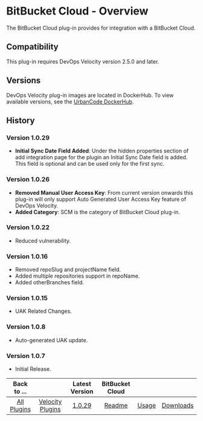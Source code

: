 
# BitBucket Cloud - Overview

The BitBucket Cloud plug-in provides for integration with a BitBucket Cloud.


## Compatibility

This plug-in requires DevOps Velocity version 2.5.0 and later.

## Versions

DevOps Velocity plug-in images are located in DockerHub. To view available versions, see the [UrbanCode
DockerHub](https://hub.docker.com/r/urbancode/ucv-ext-bitbucket-cloud/tags).

## History

### Version 1.0.29

* **Initial Sync Date Field Added**: Under the hidden properties section of add integration page for the plugin an Initial Sync Date field is added. This field is optional and can be used only for the first sync.

### Version 1.0.26

* **Removed Manual User Access Key**: From current version onwards this plug-in will only support Auto Generated User Access Key feature of DevOps Velocity.
* **Added Category**: SCM is the category of BitBucket Cloud plug-in.

### Version 1.0.22

* Reduced vulnerability.

### Version 1.0.16

* Removed repoSlug and projectName field.
* Added multiple repositories support in repoName.
* Added otherBranches field.
    
### Version 1.0.15

* UAK Related Changes.

### Version 1.0.8

* Auto-generated UAK update.

### Version 1.0.7

* Initial Release.

|Back to ...||Latest Version|BitBucket Cloud |||
| :---: | :---: | :---: | :---: | :---: | :---: |
|[All Plugins](../../index.md)|[Velocity Plugins](../README.md)|[1.0.29](https://raw.githubusercontent.com/UrbanCode/IBM-UCV-PLUGINS/main/files/ucv-ext-bitbucket-cloud/ucv-ext-bitbucket-cloud%3A1.0.29.tar.7z.001)|[Readme](README.md)|[Usage](usage.md)|[Downloads](downloads.md)|
